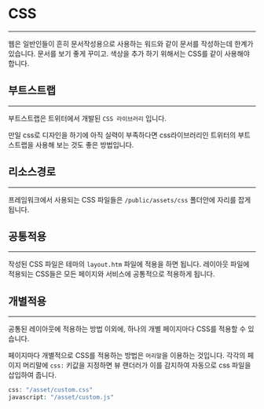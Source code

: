 # CSS
---
웹은 일반인들이 흔히 문서작성용으로 사용하는 워드와 같이 문서를 작성하는데 한계가 있습니다. 
문서를 보기 좋게 꾸미고. 색상을 추가 하기 위해서는 CSS를 같이 사용해야 합니다.


## 부트스트랩
---
부트스트랩은 트위터에서 개발된 `CSS 라이브러리` 입니다.

만일 css로 디자인을 하기에 아직 실력이 부족하다면 css라이브러리인 트위터의 부트스트랩을 사용해 보는 것도 좋은 방법입니다.

## 리소스경로
---
프레임워크에서 사용되는 CSS 파일들은 `/public/assets/css` 폴더안에 자리를 잡게 됩니다.


## 공통적용
---
작성된 CSS 파일은 테마의 `layout.htm` 파일에 적용을 하면 됩니다. 레이아웃 파일에 적용되는 CSS들은 모든 페이지와 서비스에 공통적으로 적용하게 됩니다.

## 개별적용
---
공통된 레이아웃에 적용하는 방법 이외에, 하나의 개별 페이지마다 CSS를 적용할 수 있습니다.

페이지마다 개별적으로 CSS를 적용하는 방법은 `머리말`을 이용하는 것입니다. 각각의 페이지 머리말에 `css:` 키값을 지정하면 뷰 랜더러가 이를 감지하여 자동으로 css 파일을 삽입하여 줍니다.

```php
css: "/asset/custom.css"
javascript: "/asset/custom.js"
```